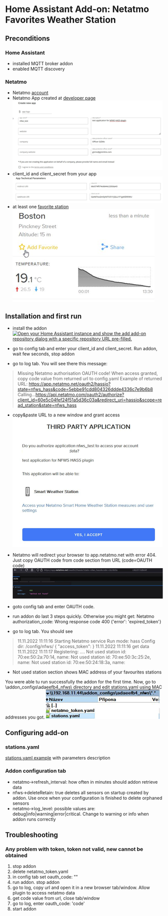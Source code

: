 
# Home Assistant Add-on: Netatmo Favorites Weather Station

## Preconditions

### Home Assistant
 - installed MQTT broker addon
 - enabled MQTT discovery

### Netatmo
- Netatmo [account](https://auth.netatmo.com/access/checklogin)
- Netatmo App created at [developer page](https://dev.netatmo.com/)
![](https://raw.githubusercontent.com/GiZMoSK1221/hass-addons/main/nfws/help/netatmo_new_app.jpg)
- client_id and client_secret from your app
![](https://raw.githubusercontent.com/GiZMoSK1221/hass-addons/main/nfws/help/netatmo_ids.jpg)
- at least one [favorite station](https://weathermap.netatmo.com/?zoom=15&maplayer=Map)
![](https://raw.githubusercontent.com/GiZMoSK1221/hass-addons/main/nfws/help/netatmo_add_fav.jpg)


## Installation and first run

 - install the addon
 [![Open your Home Assistant instance and show the add add-on repository dialog with a specific repository URL pre-filled.](https://my.home-assistant.io/badges/supervisor_add_addon_repository.svg)](https://my.home-assistant.io/redirect/supervisor_add_addon_repository/?repository_url=https://github.com/GiZMoSK1221/hass-addons)

 - go to config tab and enter your client_id and client_secret. Run addon, wait few seconds, stop addon
 - go to log tab. You will see there this message:
 >Missing Netatmo authorisation OAUTH code!
When access granted, copy code value from returned url to config.yaml
Example of returned URL: https://app.netatmo.net/oauth2/hassio?state=nfws_hass&code=5ebbe91cdd804326ddde4336c7e9b6b8
Calling...https://api.netatmo.com/oauth2/authorize?client_id=60e5c04fef24f51a5d36c03a&redirect_uri=hassio&scope=read_station&state=nfws_hass

- copy&paste URL to a new window and grant access
![](https://raw.githubusercontent.com/GiZMoSK1221/hass-addons/main/nfws/help/netatmo_accept.jpg)

- Netatmo will redirect your browser to app.netatmo.net with error 404. Just copy OAUTH code from code section from URL  (code=OAUTH code)
![](https://raw.githubusercontent.com/GiZMoSK1221/hass-addons/main/nfws/help/netatmo_accept_code.jpg)

- goto config tab and enter OAUTH code. 
- run addon
do last 3 steps quickly. Otherwise you might get:
Netatmo authorization_code: Wrong response code 400
{'error': 'expired_token'}

- go to log tab. You should see
>11.11.2022 11:11:16 Starting Netatmo service
Run mode: hass
Config dir: /config/nfws/
{
    "access_token": 
}
11.11.2022 11:11:16 get data
11.11.2022 11:11:17 Registering: ....
Not used station id: 70:ee:50:2a:70:14, name: 
Not used station id: 70:ee:50:3c:25:2e, name: 
Not used station id: 70:ee:50:24:18:3a, name: 

- Not used station section shows MAC address of your favourites stations

You were able tu run successfully the addon for the first time. 
Now, go to \\addon_configs\adaeefb4_nfws\ directory and edit stations.yaml using MAC addresses you got.
![](https://raw.githubusercontent.com/GiZMoSK1221/hass-addons/main/nfws/help/addon_config.jpg)


## Configuring add-on
### stations.yaml
[stations.yaml example](https://github.com/GiZMoSK1221/hass-addons/blob/main/nfws/help/stations_example.yaml) with parameters description

### Addon configuration tab
- netatmo->refresh_interval: how often in minutes should addon retrieve data
-   nfws->deleteRetain: true deletes all sensors on startup created by addon. Use once when your configuration is finished to delete orphaned sensors     
-  netatmo->log_level: possible values are: debug|info|warning|error|critical. Change to warning or info when addon runs correctly
 
## Troubleshooting
### Any problem with token, token not valid, new cannot be obtained
1. stop addon
2. delete netatmo_token.yaml
3. in config tab set oauth_code: ""
4. run addon. stop addon
5. go to log, copy url and open it in a new browser tab/window. Allow plugin to access netatmo data 
6. get code value from url, close tab/window
7. go to log, enter oauth_code: 'code'
8. start addon